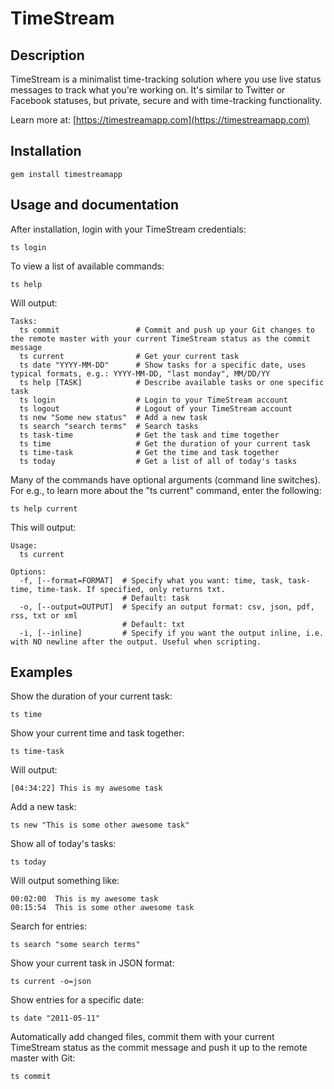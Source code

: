 TimeStream
==========

Description
-----------
TimeStream is a minimalist time-tracking solution where you use live status messages to track what you're working on.
It's similar to Twitter or Facebook statuses, but private, secure and with time-tracking functionality.

Learn more at:
[https://timestreamapp.com](https://timestreamapp.com)

Installation
------------
    gem install timestreamapp

Usage and documentation
-----------------------
After installation, login with your TimeStream credentials:

    ts login

To view a list of available commands:

    ts help

Will output:

    Tasks:
      ts commit                 # Commit and push up your Git changes to the remote master with your current TimeStream status as the commit message
      ts current                # Get your current task
      ts date "YYYY-MM-DD"      # Show tasks for a specific date, uses typical formats, e.g.: YYYY-MM-DD, "last monday", MM/DD/YY
      ts help [TASK]            # Describe available tasks or one specific task
      ts login                  # Login to your TimeStream account
      ts logout                 # Logout of your TimeStream account
      ts new "Some new status"  # Add a new task
      ts search "search terms"  # Search tasks
      ts task-time              # Get the task and time together
      ts time                   # Get the duration of your current task
      ts time-task              # Get the time and task together
      ts today                  # Get a list of all of today's tasks

Many of the commands have optional arguments (command line switches). For e.g., to learn more about the "ts current" command, enter the following:

    ts help current

This will output:

    Usage:
      ts current

    Options:
      -f, [--format=FORMAT]  # Specify what you want: time, task, task-time, time-task. If specified, only returns txt.
                             # Default: task
      -o, [--output=OUTPUT]  # Specify an output format: csv, json, pdf, rss, txt or xml
                             # Default: txt
      -i, [--inline]         # Specify if you want the output inline, i.e. with NO newline after the output. Useful when scripting.

Examples
--------

Show the duration of your current task:

    ts time

Show your current time and task together:

    ts time-task

Will output:

    [04:34:22] This is my awesome task

Add a new task:

    ts new "This is some other awesome task"

Show all of today's tasks:

    ts today

Will output something like:

    00:02:00  This is my awesome task
    00:15:54  This is some other awesome task

Search for entries:

    ts search "some search terms"

Show your current task in JSON format:

    ts current -o=json

Show entries for a specific date:

    ts date "2011-05-11"

Automatically add changed files, commit them with your current TimeStream status as the commit message and push it up to the remote master with Git:

    ts commit
